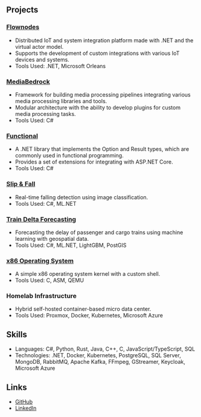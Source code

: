 ## Projects

### [Flownodes](https://github.com/coderynx/flownodes)

- Distributed IoT and system integration platform made with .NET and the virtual actor model.
- Supports the development of custom integrations with various IoT devices and systems.
- Tools Used: .NET, Microsoft Orleans

### [MediaBedrock](https://github.com/coderynx/media-bedrock)

- Framework for building media processing pipelines integrating various media processing libraries and tools.
- Modular architecture with the ability to develop plugins for custom media processing tasks.
- Tools Used: C#

### [Functional](https://github.com/coderynx/functional)

- A .NET library that implements the Option and Result types, which are commonly used in functional programming.
- Provides a set of extensions for integrating with ASP.NET Core.
- Tools Used: C#

### [Slip & Fall](https://github.com/coderynx/slipandfall)

- Real-time falling detection using image classification.
- Tools Used: C#, ML.NET

### [Train Delta Forecasting](https://github.com/coderynx/train-delta-forecasting)

- Forecasting the delay of passenger and cargo trains using machine learning with geospatial data.
- Tools Used: C#, ML.NET, LightGBM, PostGIS

### [x86 Operating System](https://github.com/coderynx/os)

- A simple x86 operating system kernel with a custom shell.
- Tools Used: C, ASM, QEMU

### Homelab Infrastructure

- Hybrid self-hosted container-based micro data center.
- Tools Used: Proxmox, Docker, Kubernetes, Microsoft Azure

## Skills

- Languages: C#, Python, Rust, Java, C++, C, JavaScript/TypeScript, SQL
- Technologies: .NET, Docker, Kubernetes, PostgreSQL, SQL Server, MongoDB, RabbitMQ, Apache Kafka, FFmpeg, GStreamer,
  Keycloak, Microsoft Azure

## Links

- [GitHub](https://github.com/coderynx)
- [LinkedIn](https://linkedin.com/in/coderynx)